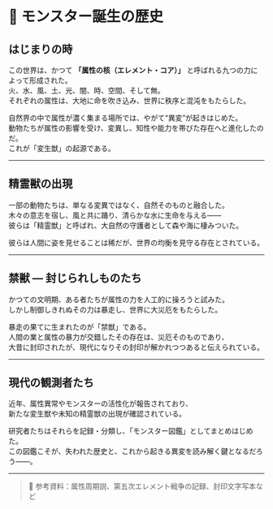 ﻿# 🌌 モンスター誕生の歴史

## はじまりの時

この世界は、かつて **「属性の核（エレメント・コア）」** と呼ばれる九つの力によって形成された。  
火、水、風、土、光、闇、時、空間、そして無。  
それぞれの属性は、大地に命を吹き込み、世界に秩序と混沌をもたらした。

自然界の中で属性が濃く集まる場所では、やがて“異変”が起きはじめた。  
動物たちが属性の影響を受け、変異し、知性や能力を帯びた存在へと進化したのだ。  
これが「変生獣」の起源である。

---

## 精霊獣の出現

一部の動物たちは、単なる変異ではなく、自然そのものと融合した。  
木々の意志を宿し、風と共に踊り、清らかな水に生命を与える――  
彼らは「精霊獣」と呼ばれ、大自然の守護者として森や海に棲みついた。

彼らは人間に姿を見せることは稀だが、世界の均衡を見守る存在とされている。

---

## 禁獣 ― 封じられしものたち

かつての文明期、ある者たちが属性の力を人工的に操ろうと試みた。  
しかし制御しきれぬその力は暴走し、世界に大災厄をもたらした。

暴走の果てに生まれたのが「禁獣」である。  
人間の業と属性の暴力が交錯したその存在は、災厄そのものであり、  
大昔に封印されたが、現代になりその封印が解かれつつあると伝えられている。

---

## 現代の観測者たち

近年、属性異常やモンスターの活性化が報告されており、  
新たな変生獣や未知の精霊獣の出現が確認されている。

研究者たちはそれらを記録・分類し、「モンスター図鑑」としてまとめはじめた。  
この図鑑こそが、失われた歴史と、これから起きる異変を読み解く鍵となるだろう――。

---

> 📝 参考資料：属性周期説、第五次エレメント戦争の記録、封印文字写本など
